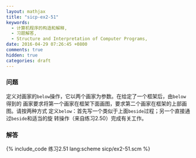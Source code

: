 ```yaml
---
layout: mathjax
title: "sicp-ex2-51"
keywords:
  - 计算机程序的构造和解释,
  - 习题解答,
  - Structure and Interpretation of Computer Programs,
date: 2016-04-29 07:26:45 +0800
comments: true
hidden: true
categories: draft
---
```


### 问题

定义对画家的`below`操作，它以两个画家为参数。在给定了一个框架后，由`below`得到的
画家要求将第一个画家在框架下面画图，要求第二个画家在框架的上部画图。请按两种方式
定义`below`：首先写一个类似于上面`beside`过程；另一个直接通过`beside`和适当的旋
转操作（来自练习2.50）完成有关工作。

### 解答

{% include_code 练习2.51 lang:scheme sicp/ex2-51.scm %}
